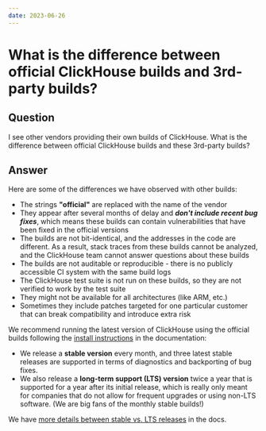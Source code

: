 ```yaml
---
date: 2023-06-26
---
```


# What is the difference between official ClickHouse builds and 3rd-party builds?

## Question

I see other vendors providing their own builds of ClickHouse. What is the difference between official ClickHouse builds and these 3rd-party builds?

## Answer

Here are some of the differences we have observed with other builds:

- The strings **"official"** are replaced with the name of the vendor
- They appear after several months of delay and ***don't include recent bug fixes***, which means these builds can contain vulnerabilities that have been fixed in the official versions
- The builds are not bit-identical, and the addresses in the code are different. As a result, stack traces from these builds cannot be analyzed, and the ClickHouse team cannot answer questions about these builds
- The builds are not auditable or reproducible - there is no publicly accessible CI system with the same build logs
- The ClickHouse test suite is not run on these builds, so they are not verified to work by the test suite
- They might not be available for all architectures (like ARM, etc.)
- Sometimes they include patches targeted for one particular customer that can break compatibility and introduce extra risk

We recommend running the latest version of ClickHouse using the official builds following the [install instructions](https://clickhouse.com/docs/en/install) in the documentation:

- We release a **stable version** every month, and three latest stable releases are supported in terms of diagnostics and backporting of bug fixes.
- We also release a **long-term support (LTS) version** twice a year that is supported for a year after its initial release, which is really only meant for companies that do not allow for frequent upgrades or using non-LTS software. (We are big fans of the monthly stable builds!)

We have [more details between stable vs. LTS releases](https://clickhouse.com/docs/en/faq/operations/production#how-to-choose-between-clickhouse-releases) in the docs.
